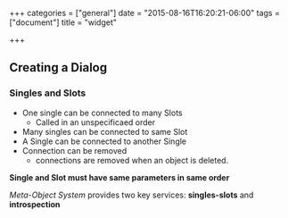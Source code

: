 +++
categories = ["general"]
date = "2015-08-16T16:20:21-06:00"
tags = ["document"]
title = "widget"

+++

## Creating a Dialog

### Singles and Slots

- One single can be connected to many Slots
	* Called in an unspecificaed order
- Many singles can be connected to same Slot
- A Single can be connected to another Single
- Connection can be removed
	* connections are removed when an object is deleted.

**Single and Slot must have same parameters in same order**

_Meta-Object System_ provides two key services: **singles-slots** and **introspection**


